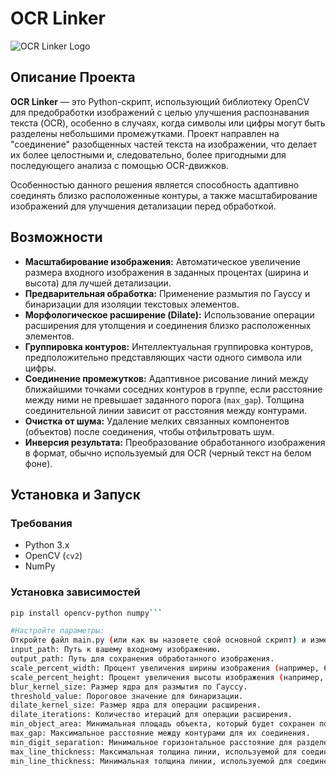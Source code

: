 # OCR Linker

![OCR Linker Logo](https://img.stabilityai.com/assets/stable-diffusion-logo.png) 

## Описание Проекта

**OCR Linker** — это Python-скрипт, использующий библиотеку OpenCV для предобработки изображений с целью улучшения распознавания текста (OCR), особенно в случаях, когда символы или цифры могут быть разделены небольшими промежутками. Проект направлен на "соединение" разобщенных частей текста на изображении, что делает их более целостными и, следовательно, более пригодными для последующего анализа с помощью OCR-движков.

Особенностью данного решения является способность адаптивно соединять близко расположенные контуры, а также масштабирование изображений для улучшения детализации перед обработкой.

## Возможности

*   **Масштабирование изображения:** Автоматическое увеличение размера входного изображения в заданных процентах (ширина и высота) для лучшей детализации.
*   **Предварительная обработка:** Применение размытия по Гауссу и бинаризации для изоляции текстовых элементов.
*   **Морфологическое расширение (Dilate):** Использование операции расширения для утолщения и соединения близко расположенных элементов.
*   **Группировка контуров:** Интеллектуальная группировка контуров, предположительно представляющих части одного символа или цифры.
*   **Соединение промежутков:** Адаптивное рисование линий между ближайшими точками соседних контуров в группе, если расстояние между ними не превышает заданного порога (`max_gap`). Толщина соединительной линии зависит от расстояния между контурами.
*   **Очистка от шума:** Удаление мелких связанных компонентов (объектов) после соединения, чтобы отфильтровать шум.
*   **Инверсия результата:** Преобразование обработанного изображения в формат, обычно используемый для OCR (черный текст на белом фоне).

## Установка и Запуск

### Требования

*   Python 3.x
*   OpenCV (`cv2`)
*   NumPy

### Установка зависимостей

```bash
pip install opencv-python numpy```

#Настройте параметры:
Откройте файл main.py (или как вы назовете свой основной скрипт) и измените следующие переменные в начале файла в соответствии с вашими потребностями:
input_path: Путь к вашему входному изображению.
output_path: Путь для сохранения обработанного изображения.
scale_percent_width: Процент увеличения ширины изображения (например, 600 для 600%).
scale_percent_height: Процент увеличения высоты изображения (например, 600 для 600%).
blur_kernel_size: Размер ядра для размытия по Гауссу.
threshold_value: Пороговое значение для бинаризации.
dilate_kernel_size: Размер ядра для операции расширения.
dilate_iterations: Количество итераций для операции расширения.
min_object_area: Минимальная площадь объекта, который будет сохранен после очистки.
max_gap: Максимальное расстояние между контурами для их соединения.
min_digit_separation: Минимальное горизонтальное расстояние для разделения контуров на разные "цифры" или символы.
max_line_thickness: Максимальная толщина линии, используемой для соединения контуров.
min_line_thickness: Минимальная толщина линии, используемой для соединения контуров.
